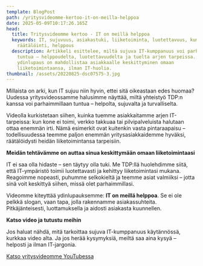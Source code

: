 ```yaml
---
template: BlogPost
path: /yritysvideomme-kertoo-it-on-meilla-helppoa
date: 2025-05-09T10:17:26.165Z
head:
  title: Tritysvideomme kertoo - IT on meillä helppoa
  keywords: IT, sujuvuus, asiakastuki, liiketoiminta, luotettavuus, kumppanuus,
    räätälöinti, helppous
  description: Artikkeli esittelee, miltä sujuva IT-kumppanuus voi parhaimmillaan
    tuntua – helppoudelta, luotettavuudelta ja tuelta arjen tarpeissa. TDP:n
    ydinlupaus on mahdollistaa asiakkaalle keskittyminen omaan
    liiketoimintaansa, ilman IT-huolia.
thumbnail: /assets/20220825-dsc07575-3.jpg
---
```

<!--StartFragment-->

Millaista on arki, kun IT sujuu niin hyvin, ettei sitä oikeastaan edes huomaa? Uudessa yritysvideossamme halusimme näyttää, miltä yhteistyö TDP:n kanssa voi parhaimmillaan tuntua – helpolta, sujuvalta ja turvalliselta.

Videolla kurkistetaan siihen, kuinka tuemme asiakkaitamme arjen IT-tarpeissa: kun kone ei toimi, verkko takkuaa tai pilvipalveluista halutaan ottaa enemmän irti. Nämä esimerkit ovat kuitenkin vasta pintaraapaisu – todellisuudessa teemme paljon enemmän yritysasiakkaidemme hyväksi, räätälöidysti heidän liiketoimintansa tarpeisiin.

**Meidän tehtävämme on auttaa sinua keskittymään omaan liiketoimintaasi**

IT ei saa olla hidaste – sen täytyy olla tuki. Me TDP:llä huolehdimme siitä, että IT-ympäristö toimii luotettavasti ja kehittyy liiketoimintasi mukana. Reagoimme nopeasti, puhumme selkokieltä ja teemme asiat valmiiksi – jotta sinä voit keskittyä siihen, missä olet parhaimmillasi.

Videomme kiteyttää ydinlupauksemme: **IT on meillä helppoa**. Se ei ole pelkkä slogan, vaan tapa, jolla rakennamme asiakassuhteita. Pitkäjänteisesti, luottamuksella ja aidosti asiakasta kuunnellen.

**Katso video ja tutustu meihin**

Jos haluat nähdä, mitä tarkoittaa sujuva IT-kumppanuus käytännössä, kurkkaa video alta. Ja jos herää kysymyksiä, meiltä saa aina kysyä – helposti ja ilman IT-jargonia.

[K﻿atso yritysvideomme YouTubessa](https://youtu.be/XgMP16qzAIQ)

<!--EndFragment-->